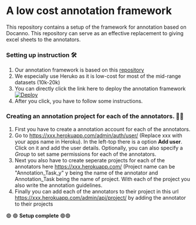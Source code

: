 # A low cost annotation framework 
This repository contains a setup of the framework for annotation based on Docanno. This repository can serve as an effective replacement to giving excel sheets to the annotators. 

### Setting up instruction :hammer_and_wrench:
1. Our annotation framework is based on this [repository](https://github.com/doccano/doccano)
2. We especially use Heruko as it is low-cost for most of the mid-range datasets (10k-20k)
3. You can directly click the link here to deploy the annotation framework   [![Deploy](https://www.herokucdn.com/deploy/button.svg)](https://dashboard.heroku.com/new?template=https%3A%2F%2Fgithub.com%2Fdoccano%2Fdoccano)
4. After you click, you have to follow some instructions.

### Creating an annotation project for each of the annotators. :man_technologist:
1. First you have to create a annotation account for each of the annotators. 
2. Go to  https://xxx.herokuapp.com/admin/auth/user/  (Replace xxx with your apps name in Heroku). In the left-top there is a option **Add user**. Click on it and add the user details. Optionally, you can also specify a *Group* to set same permissions for each of the annotators.
3. Next you also have to create seperate projects for each of the annotators here https://xxx.herokuapp.com/ (Project name can be "Annotation_Task_y" y being the name of the annotator and  Annotation_Task being the name of project. With each of the project you also write the annotation guidelines.
4. Finally you can add each of the annotators to their project in this url https://xxx.herokuapp.com/admin/api/project/ by adding the annotator to their projects

:green_circle: :green_circle: **Setup complete** :green_circle::green_circle:
